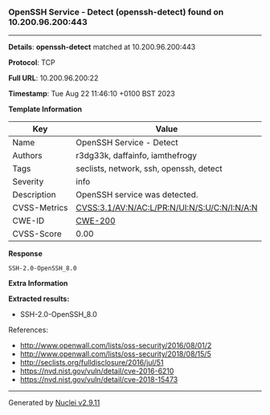 ### OpenSSH Service - Detect (openssh-detect) found on 10.200.96.200:443

----
**Details**: **openssh-detect** matched at 10.200.96.200:443

**Protocol**: TCP

**Full URL**: 10.200.96.200:22

**Timestamp**: Tue Aug 22 11:46:10 +0100 BST 2023

**Template Information**

| Key | Value |
| --- | --- |
| Name | OpenSSH Service - Detect |
| Authors | r3dg33k, daffainfo, iamthefrogy |
| Tags | seclists, network, ssh, openssh, detect |
| Severity | info |
| Description | OpenSSH service was detected.<br> |
| CVSS-Metrics | [CVSS:3.1/AV:N/AC:L/PR:N/UI:N/S:U/C:N/I:N/A:N](https://www.first.org/cvss/calculator/3.1#CVSS:3.1/AV:N/AC:L/PR:N/UI:N/S:U/C:N/I:N/A:N) |
| CWE-ID | [CWE-200](https://cwe.mitre.org/data/definitions/200.html) |
| CVSS-Score | 0.00 |

**Response**
```http
SSH-2.0-OpenSSH_8.0

```

**Extra Information**

**Extracted results:**

- SSH-2.0-OpenSSH_8.0


References: 
- http://www.openwall.com/lists/oss-security/2016/08/01/2
- http://www.openwall.com/lists/oss-security/2018/08/15/5
- http://seclists.org/fulldisclosure/2016/jul/51
- https://nvd.nist.gov/vuln/detail/cve-2016-6210
- https://nvd.nist.gov/vuln/detail/cve-2018-15473

----

Generated by [Nuclei v2.9.11](https://github.com/projectdiscovery/nuclei)
